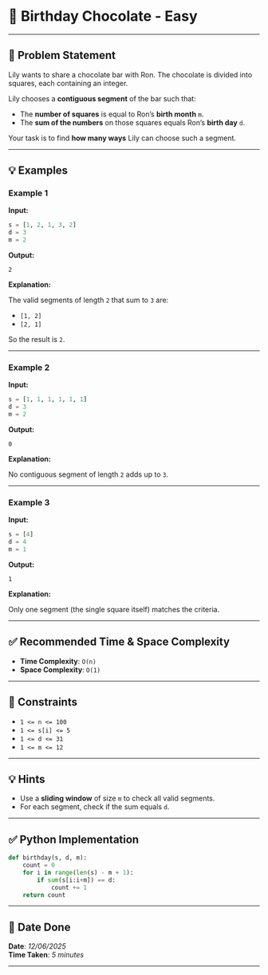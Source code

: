 
# 🧮 Birthday Chocolate - Easy

---

## 📌 Problem Statement

Lily wants to share a chocolate bar with Ron. The chocolate is divided into squares, each containing an integer.

Lily chooses a **contiguous segment** of the bar such that:
- The **number of squares** is equal to Ron’s **birth month** `m`.
- The **sum of the numbers** on those squares equals Ron’s **birth day** `d`.

Your task is to find **how many ways** Lily can choose such a segment.

---

## 💡 Examples

### Example 1

**Input:**
```python
s = [1, 2, 1, 3, 2]
d = 3
m = 2
```

**Output:**
```text
2
```

**Explanation:**

The valid segments of length `2` that sum to `3` are:
- `[1, 2]`
- `[2, 1]`

So the result is `2`.

---

### Example 2

**Input:**
```python
s = [1, 1, 1, 1, 1, 1]
d = 3
m = 2
```

**Output:**
```text
0
```

**Explanation:**

No contiguous segment of length `2` adds up to `3`.

---

### Example 3

**Input:**
```python
s = [4]
d = 4
m = 1
```

**Output:**
```text
1
```

**Explanation:**

Only one segment (the single square itself) matches the criteria.

---

## ✅ Recommended Time & Space Complexity

- **Time Complexity**: `O(n)`
- **Space Complexity**: `O(1)`

---

## 📎 Constraints

- `1 <= n <= 100`
- `1 <= s[i] <= 5`
- `1 <= d <= 31`
- `1 <= m <= 12`

---

## 💡 Hints

- Use a **sliding window** of size `m` to check all valid segments.
- For each segment, check if the sum equals `d`.

---

## ✅ Python Implementation

```python
def birthday(s, d, m):
    count = 0
    for i in range(len(s) - m + 1):
        if sum(s[i:i+m]) == d:
            count += 1
    return count
```

---

## 📅 Date Done

**Date**: *12/06/2025*  
**Time Taken**: *5 minutes*

---